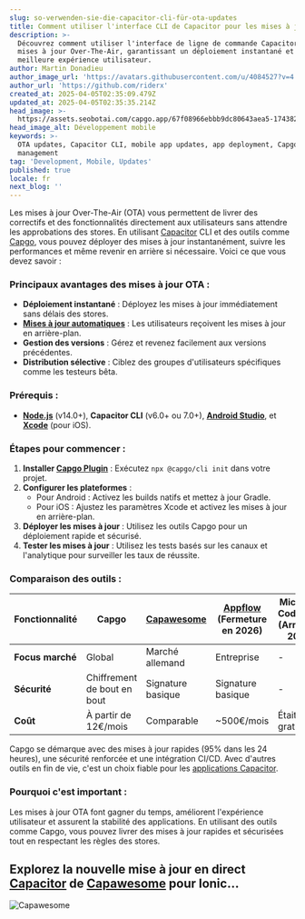 ```yaml
---
slug: so-verwenden-sie-die-capacitor-cli-für-ota-updates
title: Comment utiliser l'interface CLI de Capacitor pour les mises à jour OTA
description: >-
  Découvrez comment utiliser l'interface de ligne de commande Capacitor pour les
  mises à jour Over-The-Air, garantissant un déploiement instantané et une
  meilleure expérience utilisateur.
author: Martin Donadieu
author_image_url: 'https://avatars.githubusercontent.com/u/4084527?v=4'
author_url: 'https://github.com/riderx'
created_at: 2025-04-05T02:35:09.479Z
updated_at: 2025-04-05T02:35:35.214Z
head_image: >-
  https://assets.seobotai.com/capgo.app/67f08966ebbb9dc80643aea5-1743820535214.jpg
head_image_alt: Développement mobile
keywords: >-
  OTA updates, Capacitor CLI, mobile app updates, app deployment, Capgo, version
  management
tag: 'Development, Mobile, Updates'
published: true
locale: fr
next_blog: ''
---
```

Les mises à jour Over-The-Air (OTA) vous permettent de livrer des correctifs et des fonctionnalités directement aux utilisateurs sans attendre les approbations des stores. En utilisant [Capacitor](https://capacitorjs.com/) CLI et des outils comme [Capgo](https://capgo.app/), vous pouvez déployer des mises à jour instantanément, suivre les performances et même revenir en arrière si nécessaire. Voici ce que vous devez savoir :

### Principaux avantages des mises à jour OTA :

- **Déploiement instantané** : Déployez les mises à jour immédiatement sans délais des stores.
- **[Mises à jour automatiques](https://capgo.app/docs/plugin/cloud-mode/auto-update/)** : Les utilisateurs reçoivent les mises à jour en arrière-plan.
- **Gestion des versions** : Gérez et revenez facilement aux versions précédentes.
- **Distribution sélective** : Ciblez des groupes d'utilisateurs spécifiques comme les testeurs bêta.

### Prérequis :

- **[Node.js](https://nodejs.org/en)** (v14.0+), **Capacitor CLI** (v6.0+ ou 7.0+), **[Android Studio](https://developer.android.com/studio)**, et **[Xcode](https://developer.apple.com/xcode/)** (pour iOS).

### Étapes pour commencer :

1. **Installer [Capgo Plugin](https://capgo.app/plugins/)** : Exécutez `npx @capgo/cli init` dans votre projet.
2. **Configurer les plateformes** :
   - Pour Android : Activez les builds natifs et mettez à jour Gradle.
   - Pour iOS : Ajustez les paramètres Xcode et activez les mises à jour en arrière-plan.
3. **Déployer les mises à jour** : Utilisez les outils Capgo pour un déploiement rapide et sécurisé.
4. **Tester les mises à jour** : Utilisez les tests basés sur les canaux et l'analytique pour surveiller les taux de réussite.

### Comparaison des outils :

| Fonctionnalité | Capgo | [Capawesome](https://capawesome.io/) | [Appflow](https://ionic.io/appflow/) (Fermeture en 2026) | Microsoft CodePush (Arrêté en 2024) |
| --- | --- | --- | --- | --- |
| **Focus marché** | Global | Marché allemand | Entreprise | \- |
| **Sécurité** | Chiffrement de bout en bout | Signature basique | Signature basique | \- |
| **Coût** | À partir de 12€/mois | Comparable | ~500€/mois | Était gratuit |

Capgo se démarque avec des mises à jour rapides (95% dans les 24 heures), une sécurité renforcée et une intégration CI/CD. Avec d'autres outils en fin de vie, c'est un choix fiable pour les [applications Capacitor](https://capgo.app/blog/capacitor-comprehensive-guide/).

### Pourquoi c'est important :

Les mises à jour OTA font gagner du temps, améliorent l'expérience utilisateur et assurent la stabilité des applications. En utilisant des outils comme Capgo, vous pouvez livrer des mises à jour rapides et sécurisées tout en respectant les règles des stores.

## Explorez la nouvelle mise à jour en direct [Capacitor](https://capacitorjs.com/) de [Capawesome](https://capawesome.io/) pour Ionic...

![Capawesome](https://assets.seobotai.com/capgo.app/67f08966ebbb9dc80643aea5/5b1313ba32c189efb1a18534f5d1b0bc.jpg)

